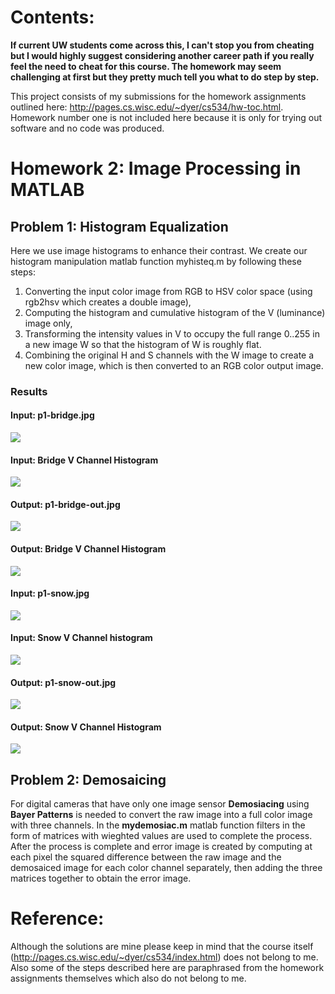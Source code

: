 # Contents:
**If current UW students come across this, I can't stop you from cheating but I would highly suggest considering another career path if you really feel the need to cheat for this course. The homework may seem challenging at first but they pretty much tell you what to do step by step.**

This project consists of my submissions for the homework assignments outlined here: http://pages.cs.wisc.edu/~dyer/cs534/hw-toc.html. Homework number one is not included here because it is only for trying out software and no code was produced.

# Homework 2: Image Processing in MATLAB
## Problem 1: Histogram Equalization
Here we use image histograms to enhance their contrast. We create our histogram manipulation matlab function myhisteq.m by following these steps:
1. Converting the input color image from RGB to HSV color space (using rgb2hsv which creates a double image), 
2. Computing the histogram and cumulative histogram of the V (luminance) image only, 
3. Transforming the intensity values in V to occupy the full range 0..255 in a new image W so that the histogram of W is roughly flat.
4. Combining the original H and S channels with the W image to create a new color image, which is then converted to an RGB color output image. 

### Results
#### Input: p1-bridge.jpg
![](HW2_image_processing_in_matlab/P1_histogram_equalization/P1-bridge.jpg)
#### Input: Bridge V Channel Histogram
![](HW2_image_processing_in_matlab/P1_histogram_equalization/P1-bridge-Vhist.jpg)
#### Output: p1-bridge-out.jpg
![](HW2_image_processing_in_matlab/P1_histogram_equalization/P1-bridge-out.jpg)
#### Output: Bridge V Channel Histogram
![](HW2_image_processing_in_matlab/P1_histogram_equalization/P1-bridge-Whist.jpg)

#### Input: p1-snow.jpg
![](HW2_image_processing_in_matlab/P1_histogram_equalization/P1-snow.jpg)
#### Input: Snow V Channel histogram
![](HW2_image_processing_in_matlab/P1_histogram_equalization/P1-snow-Vhist.jpg)
#### Output: p1-snow-out.jpg
![](HW2_image_processing_in_matlab/P1_histogram_equalization/P1-snow-out.jpg)
#### Output: Snow V Channel Histogram
![](HW2_image_processing_in_matlab/P1_histogram_equalization/P1-snow-Whist.jpg)

## Problem 2: Demosaicing
For digital cameras that have only one image sensor **Demosiacing** using **Bayer Patterns** is needed to convert the raw image into a full color image with three channels. In the **mydemosiac.m** matlab function filters in the form of matrices with wieghted values are used to complete the process. After the process is complete and error image is created by computing at each pixel the squared difference between the raw image and the demosaiced image for each color channel separately, then adding the three matrices together to obtain the error image.

# Reference:
Although the solutions are mine please keep in mind that the course itself (http://pages.cs.wisc.edu/~dyer/cs534/index.html) does not belong to me. Also some of the steps described here are paraphrased from the homework assignments themselves which also do not belong to me.
